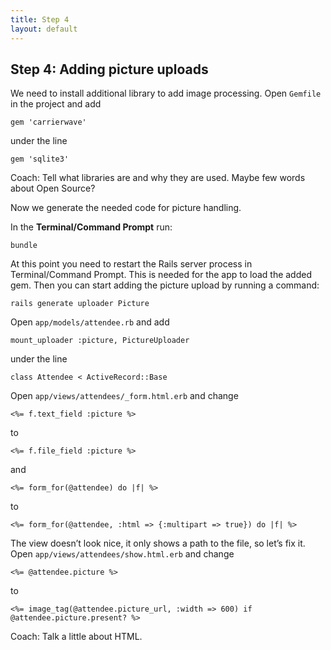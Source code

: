 ```yaml
---
title: Step 4
layout: default
---
```


## Step 4: Adding picture uploads
We need to install additional library to add image processing. Open `Gemfile` in the project and add

    gem 'carrierwave'

under the line

    gem 'sqlite3'

<p class="lead coach">Coach: Tell what libraries are and why they are used. Maybe few words about Open Source?</p>

Now we generate the needed code for picture handling.

In the **Terminal/Command Prompt** run:

    bundle

At this point you need to restart the Rails server process in Terminal/Command Prompt. This is needed for the app to load the added gem.
Then you can start adding the picture upload by running a command:

    rails generate uploader Picture

Open `app/models/attendee.rb` and add

    mount_uploader :picture, PictureUploader

under the line
  
    class Attendee < ActiveRecord::Base

Open `app/views/attendees/_form.html.erb` and change

    <%= f.text_field :picture %>

to

    <%= f.file_field :picture %>

and

    <%= form_for(@attendee) do |f| %>

to

    <%= form_for(@attendee, :html => {:multipart => true}) do |f| %>

The view doesn’t look nice, it only shows a path to the file, so let’s fix it. Open `app/views/attendees/show.html.erb` and change

    <%= @attendee.picture %>

to

    <%= image_tag(@attendee.picture_url, :width => 600) if @attendee.picture.present? %>

<p class="lead coach">Coach: Talk a little about HTML.</p>